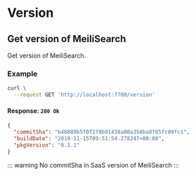 # Version

## Get version of MeiliSearch

<RouteHighlighter method="GET" route="/version"/>

Get version of MeiliSearch.



### Example

```bash
curl \
  --request GET 'http://localhost:7700/version'
```

#### Response: `200 Ok`

```json
{
  "commitSha": "b46889b5f0f2f8b91438a08a358ba8f05fc09fc1",
  "buildDate": "2019-11-15T09:51:54.278247+00:00",
  "pkgVersion": "0.1.1"
}
```

::: warning
  No commitSha in SaaS version of MeiliSearch
:::
